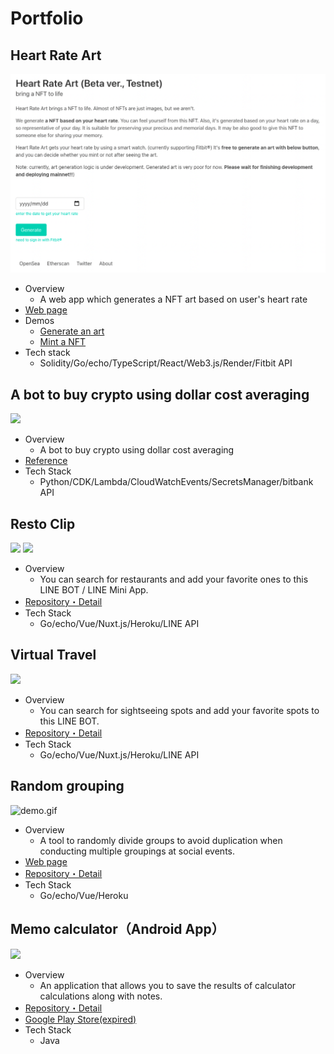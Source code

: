 # Portfolio
## Heart Rate Art
<img src="https://github.com/yagi-eng/yagi-eng/blob/master/img/heart_rate_art.png?raw=true">

- Overview
  - A web app which generates a NFT art based on user's heart rate
- [Web page](https://heart-rate.art)
- Demos
  - [Generate an art](https://twitter.com/heart_rate_art/status/1498810315206660096)
  - [Mint a NFT](https://twitter.com/heart_rate_art/status/1499178738856398848)
- Tech stack
  - Solidity/Go/echo/TypeScript/React/Web3.js/Render/Fitbit API

## A bot to buy crypto using dollar cost averaging
<img src="https://storage.googleapis.com/zenn-user-upload/ad0c7d352b1f124d4ca6e157.jpg?raw=true" width="300px">

- Overview
  - A bot to buy crypto using dollar cost averaging
- [Reference](https://zenn.dev/yagi_eng/books/dollar_cost_averaging)
- Tech Stack
  - Python/CDK/Lambda/CloudWatchEvents/SecretsManager/bitbank API

## Resto Clip
<img src="https://github.com/yagi-eng/yagi-eng/blob/master/img/restoclip1.jpg?raw=true" width="300px"> <img src="https://github.com/yagi-eng/yagi-eng/blob/master/img/restoclip2.jpg?raw=true" width="300px">

- Overview
  - You can search for restaurants and add your favorite ones to this LINE BOT / LINE Mini App.
- [Repository・Detail](https://github.com/yagi-eng/place-search)
- Tech Stack
  - Go/echo/Vue/Nuxt.js/Heroku/LINE API

## Virtual Travel
<img src="https://github.com/yagi-eng/yagi-eng/blob/master/img/virtualtravel.jpg?raw=true" width="200px">

- Overview
  - You can search for sightseeing spots and add your favorite spots to this LINE BOT.
- [Repository・Detail](https://github.com/yagi-eng/place-search)
- Tech Stack
  - Go/echo/Vue/Nuxt.js/Heroku/LINE API

## Random grouping
![demo.gif](https://qiita-image-store.s3.ap-northeast-1.amazonaws.com/0/113263/927f2061-54bd-c89d-d27c-b2b0567e5930.gif)

- Overview
  - A tool to randomly divide groups to avoid duplication when conducting multiple groupings at social events.
- [Web page](https://group-shuffle-app.herokuapp.com/)
- [Repository・Detail](https://github.com/yagi-eng/group_shuffle_gui)
- Tech Stack
  - Go/echo/Vue/Heroku

## Memo calculator（Android App）
<img src="https://github.com/yagi-eng/yagi-eng/blob/master/img/memo_dentaku.PNG?raw=true" width="200px">

- Overview
  - An application that allows you to save the results of calculator calculations along with notes.
- [Repository・Detail](https://github.com/yagi-eng/Calculator)
 - [Google Play Store(expired)](https://play.google.com/store/apps/details?id=com.yagiyagi21.android.calculator&hl=ja)
- Tech Stack
  - Java
